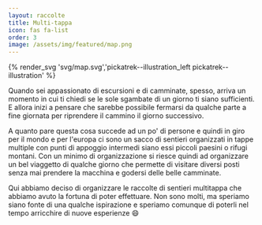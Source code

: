 ```yaml
---
layout: raccolte
title: Multi-tappa
icon: fas fa-list
order: 3
image: /assets/img/featured/map.png
---
```

{% render_svg 'svg/map.svg','pickatrek--illustration_left pickatrek--illustration' %}

Quando sei appassionato di escursioni e di camminate, spesso, arriva un momento in cui ti chiedi se le sole sgambate di un
giorno ti siano sufficienti. E allora inizi a pensare che sarebbe possibile fermarsi da qualche parte a fine giornata per
riprendere il cammino il giorno successivo. 

A quanto pare questa cosa succede ad un po' di persone e quindi in giro per il mondo e per l'europa ci sono un sacco di 
sentieri organizzati in tappe multiple con punti di appoggio intermedi siano essi piccoli paesini o rifugi montani. 
Con un minimo di organizzazione si riesce quindi ad organizzare un bel viaggetto di qualche giorno che permette di visitare
diversi posti senza mai prendere la macchina e godersi delle belle camminate.

Qui abbiamo deciso di organizzare le raccolte di sentieri multitappa che abbiamo avuto la fortuna di poter effettuare. 
Non sono molti, ma speriamo siano fonte di una qualche ispirazione e speriamo comunque di poterli nel tempo arricchire di
nuove esperienze :smile: